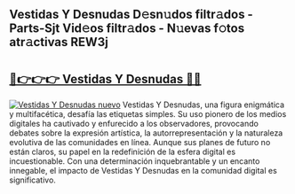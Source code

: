 ## Vestidas Y Desnudas D𝚎sn𝚞dos filtr𝚊dos - Parts-Sjt Vid𝚎os filtr𝚊dos - N𝚞evas f𝚘tos atr𝚊ctivas REW3j

# <h2><a href="http://mb4lki.tromn.icu/?c=Vestidas+Y+Desnudas">🔗👉👉👉 Vestidas Y Desnudas 🔗🔗</a></h2>

[![Vestidas Y Desnudas nuevo](https://i.imgur.com/pEAQMta.gif)](http://mb4lki.tromn.icu/?c=Vestidas+Y+Desnudas)
Vestidas Y Desnudas, una figura enigmática y multifacética, desafía las etiquetas simples. Su uso pionero de los medios digitales ha cautivado y enfurecido a los observadores, provocando debates sobre la expresión artística, la autorrepresentación y la naturaleza evolutiva de las comunidades en línea. Aunque sus planes de futuro no están claros, su papel en la redefinición de la esfera digital es incuestionable. Con una determinación inquebrantable y un encanto innegable, el impacto de Vestidas Y Desnudas en la comunidad digital es significativo.
